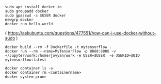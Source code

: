 ```shell
sudo apt install docker.io
sudo groupadd docker
sudo gpasswd -a $USER docker
newgrp docker
docker run hello-world
```

( https://askubuntu.com/questions/477551/how-can-i-use-docker-without-sudo )

```shell
docker build --rm -f Dockerfile -t mytensorflow .
docker run --rm --name=MyTensorFlow -p 8888:8888 -v ~/Jupyter/work:/home/jovyan/work -e USER=$USER  -e USERID=$UID  mytensorflow:latest 
```

```shell
docker container ls -a
docker container rm <containername>
docker system prune
```

